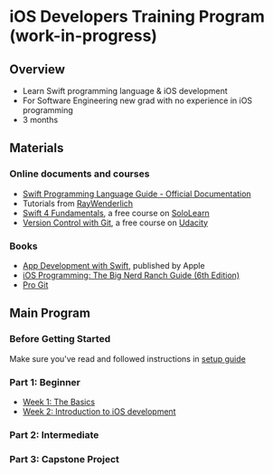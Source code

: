 # iOS Developers Training Program (work-in-progress)

## Overview
- Learn Swift programming language & iOS development
- For Software Engineering new grad with no experience in iOS programming
- 3 months

## Materials
### Online documents and courses
- [Swift Programming Language Guide - Official Documentation](https://docs.swift.org/swift-book/LanguageGuide/TheBasics.html)
- Tutorials from [RayWenderlich](https://www.raywenderlich.com/)
- [Swift 4 Fundamentals](https://www.sololearn.com/Course/Swift/), a free course on [SoloLearn](https://www.sololearn.com/)
- [Version Control with Git](https://classroom.udacity.com/courses/ud123), a free course on [Udacity](https://udacity.com/)

### Books
- [App Development with Swift](https://itunes.apple.com/us/book/app-development-with-swift/id1219117996), published by Apple
- [iOS Programming: The Big Nerd Ranch Guide (6th Edition)](https://www.bignerdranch.com/books/ios-programming-the-big-nerd-ranch-guide-sixth-edition/)
- [Pro Git](https://git-scm.com/book/en/v2)

## Main Program
### Before Getting Started
Make sure you've read and followed instructions in [setup guide](https://github.com/aviator9/ios-dev-training/blob/master/setup/00-setup.md)

### Part 1: Beginner
- [Week 1: The Basics](https://github.com/aviator9/ios-dev-training/blob/master/program/01-week1-the-basics.md)
- [Week 2: Introduction to iOS development](https://github.com/aviator9/ios-dev-training/blob/master/program/02-week2-intro-to-ios.md)

### Part 2: Intermediate

### Part 3: Capstone Project
